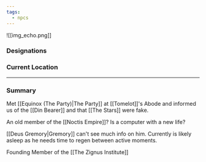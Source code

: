 ```yaml
---
tags:
  - npcs
---
```

![[img_echo.png]]

### Designations


### Current Location


___
### Summary
Met [[Equinox (The Party)|The Party]] at [[Tomelot]]'s Abode and informed us of the [[Din Bearer]] and that [[The Stars]] were fake.

An old member of the [[Noctis Empire]]? Is a computer with a new life?

[[Deus Gremory|Gremory]] can't see much info on him. Currently is likely asleep as he needs time to regen between active moments. 

Founding Member of the [[The Zignus Institute]]
